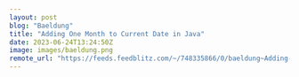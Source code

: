 ```yaml
---
layout: post
blog: "Baeldung"
title: "Adding One Month to Current Date in Java"
date: 2023-06-24T13:24:50Z
image: images/baeldung.png
remote_url: "https://feeds.feedblitz.com/~/748335866/0/baeldung~Adding-One-Month-to-Current-Date-in-Java"
---
```

